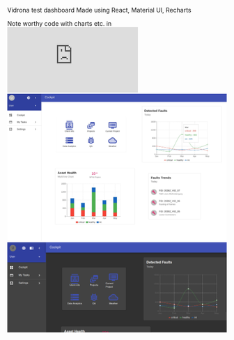 Vidrona test dashboard 
Made using React, Material UI, Recharts


Note worthy code with charts etc. in ![Home.js](https://github.com/saturnk9/material-ui-vidrona-test-app/blob/main/src/pages/Home/Home.js)
![Dash](https://github.com/saturnk9/material-ui-vidrona-test-app/blob/main/screenshot_mui1.jpg)
![DarkMode](https://github.com/saturnk9/material-ui-vidrona-test-app/blob/main/screenshot_mui2.png)
